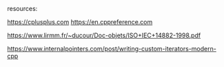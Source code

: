 resources:

https://cplusplus.com  https://en.cppreference.com

https://www.lirmm.fr/~ducour/Doc-objets/ISO+IEC+14882-1998.pdf

https://www.internalpointers.com/post/writing-custom-iterators-modern-cpp
